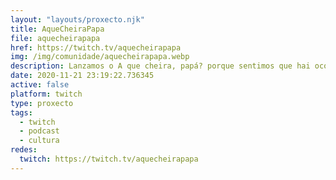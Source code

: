 ```yaml
---
layout: "layouts/proxecto.njk"
title: AqueCheiraPapa
file: aquecheirapapa
href: https://twitch.tv/aquecheirapapa
img: /img/comunidade/aquecheirapapa.webp
description: Lanzamos o A que cheira, papá? porque sentimos que hai oco para un proxecto coma este. Un magazine para falar de cultura galega, desde unha perspectiva nova e fresca, fóra dos circuítos xa coñecidos ou das voces de sempre. Unha canle de Twich era o seguinte paso na conquista cheirer!
date: 2020-11-21 23:19:22.736345
active: false
platform: twitch
type: proxecto
tags:
  - twitch
  - podcast
  - cultura
redes:
  twitch: https://twitch.tv/aquecheirapapa
---
```

